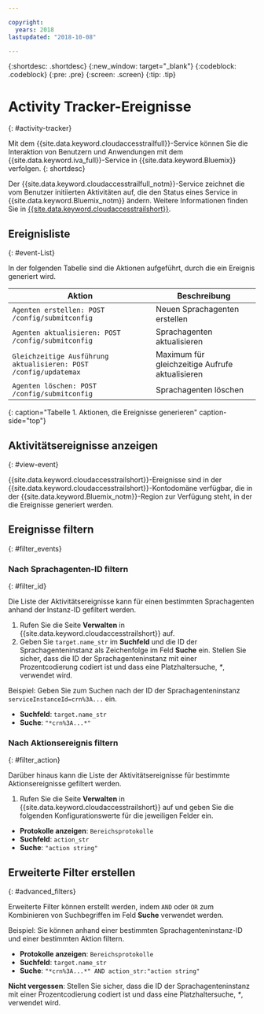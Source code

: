 ```yaml
---

copyright:
  years: 2018
lastupdated: "2018-10-08"

---
```


{:shortdesc: .shortdesc}
{:new_window: target="_blank"}
{:codeblock: .codeblock}
{:pre: .pre}
{:screen: .screen}
{:tip: .tip}


# Activity Tracker-Ereignisse
{: #activity-tracker}

Mit dem {{site.data.keyword.cloudaccesstrailfull}}-Service können Sie die Interaktion von Benutzern und Anwendungen mit dem {{site.data.keyword.iva_full}}-Service in {{site.data.keyword.Bluemix}} verfolgen.
{: shortdesc}

Der {{site.data.keyword.cloudaccesstrailfull_notm}}-Service zeichnet die vom Benutzer initiierten Aktivitäten auf, die den Status eines Service in {{site.data.keyword.Bluemix_notm}} ändern. Weitere Informationen finden Sie in [{{site.data.keyword.cloudaccesstrailshort}}](./cloud-activity-tracker/index.html#getting-started-with-cla).

## Ereignisliste
{: #event-List}

In der folgenden Tabelle sind die Aktionen aufgeführt, durch die ein Ereignis generiert wird.

|Aktion| Beschreibung|
| --- | ---- |
| `Agenten erstellen: POST /config/submitconfig` |Neuen Sprachagenten erstellen |
| `Agenten aktualisieren: POST /config/submitconfig` | Sprachagenten aktualisieren |
| `Gleichzeitige Ausführung aktualisieren: POST /config/updatemax` | Maximum für gleichzeitige Aufrufe aktualisieren |
| `Agenten löschen: POST /config/submitconfig` | Sprachagenten löschen |
{: caption="Tabelle 1. Aktionen, die Ereignisse generieren" caption-side="top"}

## Aktivitätsereignisse anzeigen
{: #view-event}

{{site.data.keyword.cloudaccesstrailshort}}-Ereignisse sind in der {{site.data.keyword.cloudaccesstrailshort}}-Kontodomäne verfügbar, die in der {{site.data.keyword.Bluemix_notm}}-Region zur Verfügung steht, in der die Ereignisse generiert werden.

## Ereignisse filtern
{: #filter_events}

### Nach Sprachagenten-ID filtern
{: #filter_id}

Die Liste der Aktivitätsereignisse kann für einen bestimmten Sprachagenten anhand der Instanz-ID gefiltert werden.

1. Rufen Sie die Seite **Verwalten** in {{site.data.keyword.cloudaccesstrailshort}} auf.
2. Geben Sie `target.name_str` im **Suchfeld** und die ID der Sprachagenteninstanz als Zeichenfolge im Feld **Suche** ein. Stellen Sie sicher, dass die ID der Sprachagenteninstanz mit einer Prozentcodierung codiert ist und dass eine Platzhaltersuche, _*_, verwendet wird.

Beispiel: Geben Sie zum Suchen nach der ID der Sprachagenteninstanz `serviceInstanceId=crn%3A...` ein.

  * **Suchfeld**: `target.name_str`
  * **Suche**: `"*crn%3A...*"`

### Nach Aktionsereignis filtern
{: #filter_action}

Darüber hinaus kann die Liste der Aktivitätsereignisse für bestimmte Aktionsereignisse gefiltert werden.

1. Rufen Sie die Seite **Verwalten** in {{site.data.keyword.cloudaccesstrailshort}} auf und geben Sie die folgenden Konfigurationswerte für die jeweiligen Felder ein.

  * **Protokolle anzeigen**: `Bereichsprotokolle`
  * **Suchfeld**: `action_str`
  * **Suche**: `"action string"`

## Erweiterte Filter erstellen
{: #advanced_filters}

Erweiterte Filter können erstellt werden, indem `AND` oder `OR` zum Kombinieren von Suchbegriffen im Feld **Suche** verwendet werden.

Beispiel: Sie können anhand einer bestimmten Sprachagenteninstanz-ID und einer bestimmten Aktion filtern.

* **Protokolle anzeigen**: `Bereichsprotokolle`
* **Suchfeld**: `target.name_str`
* **Suche**: `"*crn%3A...*" AND action_str:"action string"`

**Nicht vergessen**: Stellen Sie sicher, dass die ID der Sprachagenteninstanz mit einer Prozentcodierung codiert ist und dass eine Platzhaltersuche, _*_, verwendet wird.
